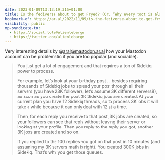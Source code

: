 ```yaml
---
date: 2023-01-09T13:13:19.315+01:00
title: Is the fediverse about to get Fryed? (Or, “Why every toot is also a potential denial of service attack”)
bookmark-of: https://ar.al/2022/11/09/is-the-fediverse-about-to-get-fryed-or-why-every-toot-is-also-a-potential-denial-of-service-attack/
visibility: public
mp-syndicate-to:
  - https://social.lol/@alienlebarge
  - https://twitter.com/alienlebarge
---
```

Very interesting details by @aral@mastodon.ar.al how your Mastodon account can be problematic if you are too popular (and sociable).

> You just get a lot of engagement and that requires a ton of Sidekiq power to process.
> 
> For example, let’s look at your birthday post … besides requiring thousands of Sidekiq jobs to spread your post through all their servers (you have 23K followers, let’s assume 3K different servers8), as soon as you create the post 3K Sidekiq jobs are created. At your current plan you have 12 Sidekiq threads, so to process 3K jobs it will take a while because it can only deal with 12 at a time.
> 
> Then, for each reply you receive to that post, 3K jobs are created, so your followers can see that reply without leaving their server or looking at your profile. Then you reply to the reply you got, another 3K jobs are created and so on.
> 
> If you replied to the 100 replies you got on that post in 10 minutes (and assuming my 3K servers math is right). You created 300K jobs in Sidekiq. That’s why you get those queues.
